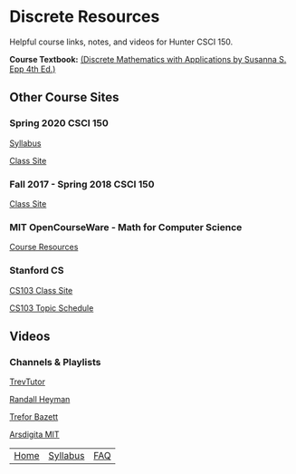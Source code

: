 # Discrete Resources
Helpful course links, notes, and videos for Hunter CSCI 150.

**Course Textbook:** [(Discrete Mathematics with Applications by Susanna S. Epp 4th Ed.)](https://drive.google.com/file/d/1aoWqtGtqdoMbh5J1GQx9DrNoeTo-II7U/view?usp=sharing)

## Other Course Sites

### Spring 2020 CSCI 150
[Syllabus](http://www.cs.hunter.cuny.edu/~eschweit/150stuff/sylb.pdf)

[Class Site](http://www.cs.hunter.cuny.edu/~eschweit/150stuff/150.html)

### Fall 2017 - Spring 2018 CSCI 150  
[Class Site](http://www.cs.hunter.cuny.edu/~saad/courses/dm/)

### MIT OpenCourseWare - Math for Computer Science
[Course Resources](https://ocw.mit.edu/courses/electrical-engineering-and-computer-science/6-042j-mathematics-for-computer-science-spring-2015/resource-index/)

### Stanford CS
[CS103 Class Site](http://web.stanford.edu/class/archive/cs/cs103/cs103.1184/)

[CS103 Topic Schedule](http://web.stanford.edu/class/archive/cs/cs103/cs103.1184/handouts/010%20Syllabus.pdf)

## Videos

### Channels & Playlists
[TrevTutor](https://www.youtube.com/playlist?list=PLDDGPdw7e6Ag1EIznZ-m-qXu4XX3A0cIz)

[Randall Heyman](https://www.youtube.com/channel/UCmtelDcX6c-xSTyX6btx0Cw/videos)

[Trefor Bazett](https://www.youtube.com/watch?v=rdXw7Ps9vxc&list=PLHXZ9OQGMqxersk8fUxiUMSIx0DBqsKZS)


[Arsdigita MIT](https://www.youtube.com/watch?v=h_9WjWENWV8&list=PL3o9D4Dl2FJ9q0_gtFXPh_H4POI5dK0yG)

||||
|:--:|:--:|:--:|
| [Home](/) | [Syllabus](/syllabus) |  [FAQ](/faq) |
